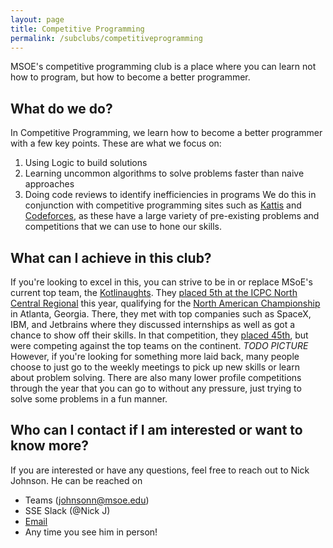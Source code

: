 ```yaml
---
layout: page
title: Competitive Programming
permalink: /subclubs/competitiveprogramming
---
```


MSOE's competitive programming club is a place where you can learn not how to program, but how to become a better programmer.

## What do we do?
In Competitive Programming, we learn how to become a better programmer with a few key points. These are what we focus on:
1. Using Logic to build solutions
2. Learning uncommon algorithms to solve problems faster than naive approaches
3. Doing code reviews to identify inefficiencies in programs
We do this in conjunction with competitive programming sites such as [Kattis](https://kattis.com) and [Codeforces](https://codeforces.com), as these have a large variety of pre-existing problems and competitions that we can use to hone our skills.

## What can I achieve in this club?
If you're looking to excel in this, you can strive to be in or replace MSoE's current top team, the [Kotlinaughts](https://codeforces.com/teams/with/sylvyrfysh). They [placed 5th at the ICPC North Central Regional](https://ncna19.kattis.com/standings) this year, qualifying for the [North American Championship](https://nac.icpc.global/) in Atlanta, Georgia. There, they met with top companies such as SpaceX, IBM, and Jetbrains where they discussed internships as well as got a chance to show off their skills. In that competition, they [placed 45th](https://nac.icpc.global/history/2020/scoreboard/), but were competing against the top teams on the continent.
*TODO PICTURE*
However, if you're looking for something more laid back, many people choose to just go to the weekly meetings to pick up new skills or learn about problem solving. There are also many lower profile competitions through the year that you can go to without any pressure, just trying to solve some problems in a fun manner.

## Who can I contact if I am interested or want to know more?
If you are interested or have any questions, feel free to reach out to Nick Johnson. He can be reached on
- Teams (johnsonn@msoe.edu)
- SSE Slack (@Nick J)
- [Email](mailto:johnsonn@msoe.edu)
- Any time you see him in person!